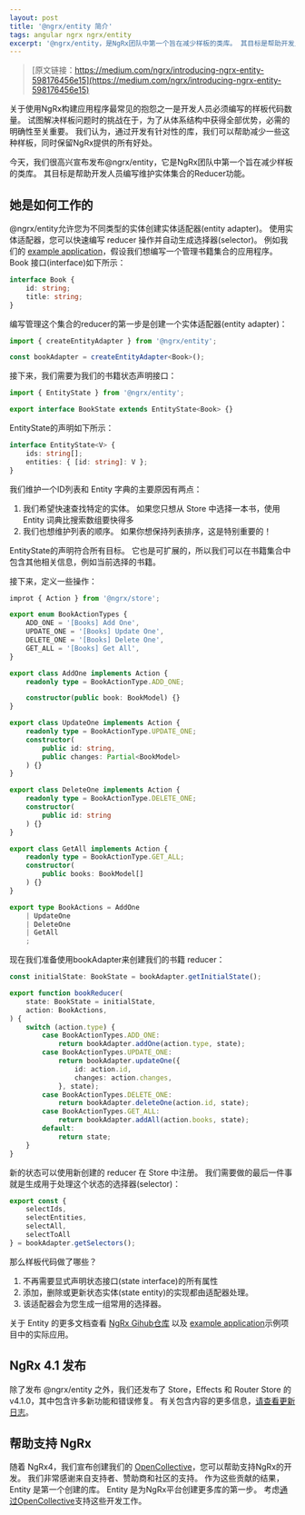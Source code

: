 ```yaml
---
layout: post
title: '@ngrx/entity 简介'
tags: angular ngrx ngrx/entity
excerpt: '@ngrx/entity，是NgRx团队中第一个旨在减少样板的类库。 其目标是帮助开发人员编写维护实体集合的Reducer功能。'
---
```


> [原文链接：https://medium.com/ngrx/introducing-ngrx-entity-598176456e15](https://medium.com/ngrx/introducing-ngrx-entity-598176456e15)

关于使用NgRx构建应用程序最常见的抱怨之一是开发人员必须编写的样板代码数量。 试图解决样板问题时的挑战在于，为了从体系结构中获得全部优势，必需的明确性至关重要。 我们认为，通过开发有针对性的库，我们可以帮助减少一些这种样板，同时保留NgRx提供的所有好处。

今天，我们很高兴宣布发布@ngrx/entity，它是NgRx团队中第一个旨在减少样板的类库。 其目标是帮助开发人员编写维护实体集合的Reducer功能。

## 她是如何工作的

@ngrx/entity允许您为不同类型的实体创建实体适配器(entity adapter)。 使用实体适配器，您可以快速编写 reducer 操作并自动生成选择器(selector)。 例如我们的 [example application](https://ngrx.github.io/platform/example-app)，假设我们想编写一个管理书籍集合的应用程序。 Book 接口(interface)如下所示：

```ts
interface Book {
    id: string;
    title: string;
}
```

编写管理这个集合的reducer的第一步是创建一个实体适配器(entity adapter)：

```ts
import { createEntityAdapter } from '@ngrx/entity';

const bookAdapter = createEntityAdapter<Book>();
```

接下来，我们需要为我们的书籍状态声明接口：

```ts
import { EntityState } from '@ngrx/entity';

export interface BookState extends EntityState<Book> {}
```

EntityState的声明如下所示：

```ts
interface EntityState<V> {
    ids: string[];
    entities: { [id: string]: V };
}
```

我们维护一个ID列表和 Entity 字典的主要原因有两点：

1. 我们希望快速查找特定的实体。 如果您只想从 Store 中选择一本书，使用 Entity 词典比搜索数组要快得多
2. 我们也想维护列表的顺序。 如果你想保持列表排序，这是特别重要的！

EntityState<V>的声明符合所有目标。 它也是可扩展的，所以我们可以在书籍集合中包含其他相关信息，例如当前选择的书籍。

接下来，定义一些操作：

```ts
improt { Action } from '@ngrx/store';

export enum BookActionTypes {
    ADD_ONE = '[Books] Add One',
    UPDATE_ONE = '[Books] Update One',
    DELETE_ONE = '[Books] Delete One',
    GET_ALL = '[Books] Get All',
}

export class AddOne implements Action {
    readonly type = BookActionType.ADD_ONE;

    constructor(public book: BookModel) {}
}

export class UpdateOne implements Action {
    readonly type = BookActionType.UPDATE_ONE;
    constructor(
        public id: string,
        public changes: Partial<BookModel>
    ) {}
}

export class DeleteOne implements Action {
    readonly type = BookActionType.DELETE_ONE;
    constructor(
        public id: string
    ) {}
}

export class GetAll implements Action {
    readonly type = BookActionType.GET_ALL;
    constructor(
        public books: BookModel[]
    ) {}
}

export type BookActions = AddOne
    | UpdateOne
    | DeleteOne
    | GetAll
    ;

```

现在我们准备使用bookAdapter来创建我们的书籍 reducer：

```ts
const initialState: BookState = bookAdapter.getInitialState();

export function bookReducer(
    state: BookState = initialState,
    action: BookActions,
) {
    switch (action.type) {
        case BookActionTypes.ADD_ONE:
            return bookAdapter.addOne(action.type, state);
        case BookActionTypes.UPDATE_ONE:
            return bookAdapter.updateOne({
                id: action.id,
                changes: action.changes,
            }, state);
        case BookActionTypes.DELETE_ONE:
            return bookAdapter.deleteOne(action.id, state);
        case BookActionTypes.GET_ALL:
            return bookAdapter.addAll(action.books, state);
        default:
            return state;
    }
}
```

新的状态可以使用新创建的 reducer 在 Store 中注册。 我们需要做的最后一件事就是生成用于处理这个状态的选择器(selector)：

```ts
export const {
    selectIds,
    selectEntities,
    selectAll,
    selectToAll
} = bookAdapter.getSelectors();
```

那么样板代码做了哪些？

1. 不再需要显式声明状态接口(state interface)的所有属性
2. 添加，删除或更新状态实体(state entity)的实现都由适配器处理。
3. 该适配器会为您生成一组常用的选择器。

关于 Entity 的更多文档查看 [NgRx Gihub仓库](https://github.com/ngrx/platform/tree/master/docs/entity) 以及 [example application](https://github.com/ngrx/platform/tree/master/example-app)示例项目中的实际应用。

## NgRx 4.1 发布

除了发布 @ngrx/entity 之外，我们还发布了 Store，Effects 和 Router Store 的v4.1.0，其中包含许多新功能和错误修复。 有关包含内容的更多信息，[请查看更新日志](https://github.com/ngrx/platform/blob/master/CHANGELOG.md)。

## 帮助支持 NgRx

随着 NgRx4，我们宣布创建我们的 [OpenCollective](https://opencollective.com/ngrx)，您可以帮助支持NgRx的开发。 我们非常感谢来自支持者、赞助商和社区的支持。 作为这些贡献的结果，Entity 是第一个创建的库。 Entity 是为NgRx平台创建更多库的第一步。 考虑[通过OpenCollective](https://opencollective.com/ngrx)支持这些开发工作。
